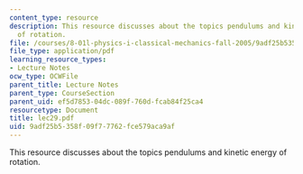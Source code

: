```yaml
---
content_type: resource
description: This resource discusses about the topics pendulums and kinetic energy
  of rotation.
file: /courses/8-01l-physics-i-classical-mechanics-fall-2005/9adf25b5358f09f77762fce579aca9af_lec29.pdf
file_type: application/pdf
learning_resource_types:
- Lecture Notes
ocw_type: OCWFile
parent_title: Lecture Notes
parent_type: CourseSection
parent_uid: ef5d7853-04dc-089f-760d-fcab84f25ca4
resourcetype: Document
title: lec29.pdf
uid: 9adf25b5-358f-09f7-7762-fce579aca9af
---
```

This resource discusses about the topics pendulums and kinetic energy of rotation.

